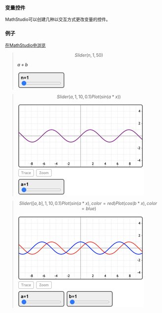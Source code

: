 ### 变量控件

MathStudio可以创建几种以交互方式更改变量的控件。

### 例子

[在MathStudio中浏览](http://mathstud.io/?input[0]=U2xpZGVyKG4sIDEsIDUwKQ0KRXhwYW5kKChhK2IpXm4p&input[1]=U2xpZGVyKGEsIDEsIDEwLCAwLjEpDQpQbG90KHNpbihhKngpKQ%3D%3D&input[2]=U2xpZGVyKFthLGJdLCAxLCAxMCwgMC4xKQ0KUGxvdChzaW4oYSp4KSwgY29sb3I9cmVkKQ0KUGxvdChjb3MoYip4KSwgY29sb3I9Ymx1ZSk%3D)

> ```math
> Slider(n, 1, 50)
> ```
>
> ***a + b***
>
> <img src="../_media/Scripts/VariableControls/graphing_00.png" alt="graphing_00" style="zoom:50%;" />

> ```math
> Slider(a, 1, 10, 0.1)
> Plot(sin(a * x))
> ```
>
> <img src="../_media/Scripts/VariableControls/graphing_01.png" alt="graphing_01" style="zoom:50%;" />

> ```math
> Slider([a, b], 1, 10, 0.1)
> Plot(sin(a*x), color=red)
> Plot(cos(b*x), color=blue)
> ```
>
> <img src="../_media/Scripts/VariableControls/graphing_02.png" alt="graphing_02" style="zoom:50%;" />
